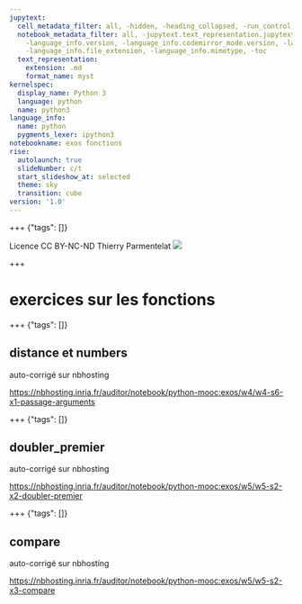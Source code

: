 ```yaml
---
jupytext:
  cell_metadata_filter: all, -hidden, -heading_collapsed, -run_control, -trusted
  notebook_metadata_filter: all, -jupytext.text_representation.jupytext_version, -jupytext.text_representation.format_version,
    -language_info.version, -language_info.codemirror_mode.version, -language_info.codemirror_mode,
    -language_info.file_extension, -language_info.mimetype, -toc
  text_representation:
    extension: .md
    format_name: myst
kernelspec:
  display_name: Python 3
  language: python
  name: python3
language_info:
  name: python
  pygments_lexer: ipython3
notebookname: exos fonctions
rise:
  autolaunch: true
  slideNumber: c/t
  start_slideshow_at: selected
  theme: sky
  transition: cube
version: '1.0'
---
```


+++ {"tags": []}

<div class="licence">
<span>Licence CC BY-NC-ND</span>
<span>Thierry Parmentelat</span>
<span><img src="media/inria-25-alpha.png" /></span>
</div>

+++

# exercices sur les fonctions

+++ {"tags": []}

## distance et numbers

auto-corrigé sur nbhosting

https://nbhosting.inria.fr/auditor/notebook/python-mooc:exos/w4/w4-s6-x1-passage-arguments

+++ {"tags": []}

## doubler_premier

auto-corrigé sur nbhosting

https://nbhosting.inria.fr/auditor/notebook/python-mooc:exos/w5/w5-s2-x2-doubler-premier

+++ {"tags": []}

## compare

auto-corrigé sur nbhosting

https://nbhosting.inria.fr/auditor/notebook/python-mooc:exos/w5/w5-s2-x3-compare
